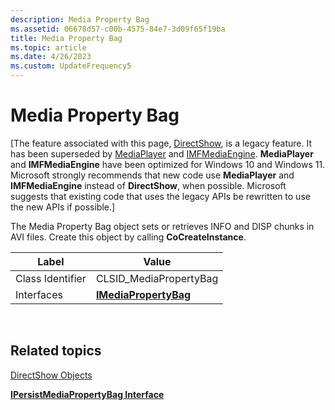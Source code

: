 ```yaml
---
description: Media Property Bag
ms.assetid: 06678d57-c00b-4575-84e7-3d09f65f19ba
title: Media Property Bag
ms.topic: article
ms.date: 4/26/2023
ms.custom: UpdateFrequency5
---
```


# Media Property Bag

\[The feature associated with this page, [DirectShow](/windows/win32/directshow/directshow), is a legacy feature. It has been superseded by [MediaPlayer](/uwp/api/Windows.Media.Playback.MediaPlayer) and [IMFMediaEngine](/windows/win32/api/mfmediaengine/nn-mfmediaengine-imfmediaengine). **MediaPlayer** and **IMFMediaEngine** have been optimized for Windows 10 and Windows 11. Microsoft strongly recommends that new code use **MediaPlayer** and **IMFMediaEngine** instead of **DirectShow**, when possible. Microsoft suggests that existing code that uses the legacy APIs be rewritten to use the new APIs if possible.\]

The Media Property Bag object sets or retrieves INFO and DISP chunks in AVI files. Create this object by calling **CoCreateInstance**.



| Label | Value |
|------------------|------------------------------------------------|
| Class Identifier | CLSID\_MediaPropertyBag                        |
| Interfaces       | [**IMediaPropertyBag**](/windows/desktop/api/Strmif/nn-strmif-imediapropertybag) |



 

## Related topics

<dl> <dt>

[DirectShow Objects](directshow-objects.md)
</dt> <dt>

[**IPersistMediaPropertyBag Interface**](/windows/desktop/api/Strmif/nn-strmif-ipersistmediapropertybag)
</dt> </dl>

 

 




